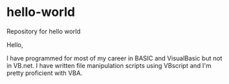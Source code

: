 # hello-world
Repository for hello world

Hello,

I have programmed for most of my career in BASIC and VisualBasic but not in VB.net.  I have written file manipulation scripts using VBscript and I'm pretty proficient with VBA.
